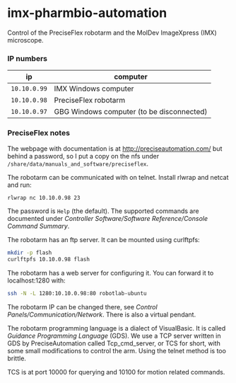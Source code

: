 # imx-pharmbio-automation

Control of the PreciseFlex robotarm and the MolDev ImageXpress (IMX) microscope.

### IP numbers

ip           | computer
---          | ---
`10.10.0.99` | IMX Windows computer
`10.10.0.98` | PreciseFlex robotarm
`10.10.0.97` | GBG Windows computer (to be disconnected)

### PreciseFlex notes

The webpage with documentation is at http://preciseautomation.com/ but behind a password,
so I put a copy on the nfs under `/share/data/manuals_and_software/preciseflex`.

The robotarm can be communicated with on telnet. Install rlwrap and netcat and run:

```sh
rlwrap nc 10.10.0.98 23
```

The password is `Help` (the default). The supported commands are documented under
_Controller Software/Software Reference/Console Command Summary_.

The robotarm has an ftp server. It can be mounted using curlftpfs:

```sh
mkdir -p flash
curlftpfs 10.10.0.98 flash
```

The robotarm has a web server for configuring it. You can forward it to localhost:1280 with:

```sh
ssh -N -L 1280:10.10.0.98:80 robotlab-ubuntu
```

The robotarm IP can be changed there, see _Control Panels/Communication/Network_.
There is also a virtual pendant.

The robotarm programming language is a dialect of VisualBasic.
It is called _Guidance Programming Language_ (GDS).
We use a TCP server written in GDS by PreciseAutomation called Tcp_cmd_server,
or TCS for short, with some small modifications to control the arm.
Using the telnet method is too brittle.

TCS is at port 10000 for querying and 10100 for motion related commands.
